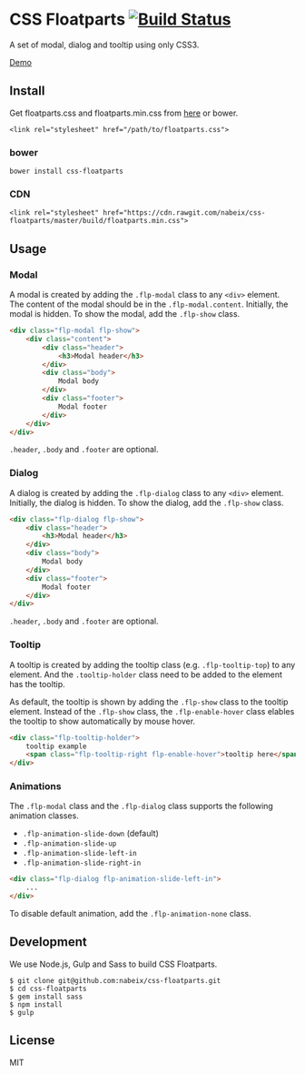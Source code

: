# CSS Floatparts [![Build Status](https://travis-ci.org/nabeix/css-floatparts.svg?branch=master)](https://travis-ci.org/nabeix/css-floatparts)

A set of modal, dialog and tooltip using only CSS3.

[Demo](http://nabeix.github.io/css-floatparts/)

## Install

Get floatparts.css and floatparts.min.css from [here](https://github.com/nabeix/css-floatparts/tree/master/build) or bower.

```
<link rel="stylesheet" href="/path/to/floatparts.css">
```

### bower

```
bower install css-floatparts
```

### CDN

```
<link rel="stylesheet" href="https://cdn.rawgit.com/nabeix/css-floatparts/master/build/floatparts.min.css">
```

## Usage

### Modal

A modal is created by adding the `.flp-modal` class to any `<div>` element.
The content of the modal should be in the `.flp-modal.content`.
Initially, the modal is hidden. To show the modal, add the `.flp-show` class.

```html
<div class="flp-modal flp-show">
    <div class="content">
        <div class="header">
            <h3>Modal header</h3>
        </div>
        <div class="body">
            Modal body
        </div>
        <div class="footer">
            Modal footer
        </div>
    </div>
</div>

```

`.header`, `.body` and `.footer` are optional.

### Dialog

A dialog is created by adding the `.flp-dialog` class to any `<div>` element.
Initially, the dialog is hidden. To show the dialog, add the `.flp-show` class.

```html
<div class="flp-dialog flp-show">
    <div class="header">
        <h3>Modal header</h3>
    </div>
    <div class="body">
        Modal body
    </div>
    <div class="footer">
        Modal footer
    </div>
</div>

```

`.header`, `.body` and `.footer` are optional.

### Tooltip

A tooltip is created by adding the tooltip class (e.g. `.flp-tooltip-top`) to any element. And the `.tooltip-holder` class need to be added to the element has the tooltip.

As default, the tooltip is shown by adding the `.flp-show` class to the tooltip element. Instead of the `.flp-show` class, the `.flp-enable-hover` class elables the tooltip to show automatically by mouse hover.

```html
<div class="flp-tooltip-holder">
    tooltip example
    <span class="flp-tooltip-right flp-enable-hover">tooltip here</span>
</div>
```

### Animations

The `.flp-modal` class and the `.flp-dialog` class supports the following animation classes.

* `.flp-animation-slide-down` (default)
* `.flp-animation-slide-up`
* `.flp-animation-slide-left-in`
* `.flp-animation-slide-right-in`

```html
<div class="flp-dialog flp-animation-slide-left-in">
    ...
</div>

```

To disable default animation, add the `.flp-animation-none` class.

## Development

We use Node.js, Gulp and Sass to build CSS Floatparts.

```
$ git clone git@github.com:nabeix/css-floatparts.git
$ cd css-floatparts
$ gem install sass
$ npm install
$ gulp
```

## License

MIT
